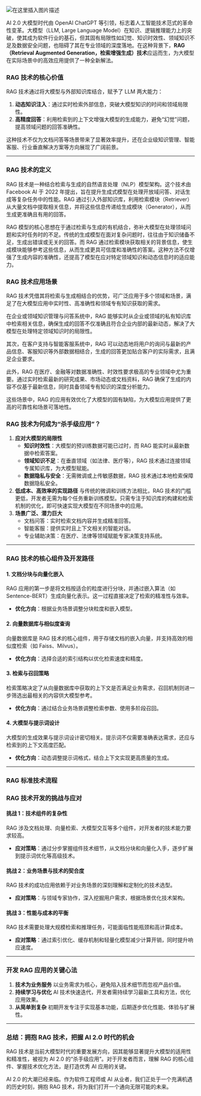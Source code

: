 ![在这里插入图片描述](https://i-blog.csdnimg.cn/direct/b4c032488c8145988621c3fafcf77fa7.png)




AI 2.0 大模型时代由 OpenAI ChatGPT 等引领，标志着人工智能技术范式的革命性变革。大模型（LLM, Large Language Model）在知识、逻辑推理能力上的突破，使其成为软件行业的基石，但其固有局限性如幻觉、知识时效性、领域知识不足及数据安全问题，也阻碍了其在专业领域的深度落地。在这种背景下，**RAG（Retrieval Augmented Generation，检索增强生成）技术**应运而生，为大模型在实际场景中的高效应用提供了一种全新解法。

### RAG 技术的核心价值

RAG 技术通过将大模型与外部知识库结合，赋予了 LLM 两大能力：

1. **动态知识注入**：通过实时检索外部信息，突破大模型知识的时间和领域局限性。
2. **高精度回答**：利用检索到的上下文增强大模型的生成能力，避免“幻觉”问题，提高领域问题的回答准确性。

这种技术不仅为文档问答等场景带来了显著效率提升，还在企业级知识管理、智能客服、行业垂直解决方案等方向展现了广阔前景。

------

### RAG 技术的定义

RAG 技术是一种结合检索与生成的自然语言处理（NLP）模型架构。这个技术由 Facebook AI 于 2022 年提出，旨在提升生成式模型在处理开放域问答、对话生成等复杂任务中的性能。RAG 通过引入外部知识库，利用检索模块（Retriever）从大量文档中提取相关信息，并将这些信息传递给生成模块（Generator），从而生成更准确且有用的回答。

RAG 模型的核心思想在于通过检索与生成的有机结合，弥补大模型在处理领域问题和实时任务时的不足。传统的生成模型在面对复杂问题时，往往由于知识储备不足，生成出错误或无关的回答。而 RAG 通过检索模块获取相关的背景信息，使生成模块能够参考这些信息，从而生成更具可信度和准确性的答案。这种方法不仅增强了生成内容的准确性，还提高了模型在应对特定领域知识和动态信息时的适应能力。



### RAG 技术应用场景

RAG 技术凭借其将检索与生成相结合的优势，可广泛应用于多个领域和场景，满足了在大模型应用中实时性、高准确性和领域专有知识获取的需求。

在企业或领域知识管理与问答系统中，RAG 能够实时从企业或领域的私有知识库中检索相关信息，确保生成的回答不仅准确且符合企业内部的最新动态，解决了大模型在处理特定领域知识时的局限性。

其次，在客户支持与智能客服系统中，RAG 可以动态地将用户的询问与最新的产品信息、客服知识等外部数据相结合，生成的回答更加贴合客户的实际需求，且满足企业要求。

此外，RAG 在医疗、金融等对数据准确性、时效性要求极高的专业领域中尤为重要。通过实时检索最新的研究成果、市场动态或文档资料，RAG 确保了生成的内容不仅基于最新信息，同时具备领域专有知识的深度分析能力。

这些场景中，RAG 的应用有效优化了大模型的固有缺陷，为大模型应用提供了更高的可靠性和场景可落地性。
### RAG 技术为何成为“杀手级应用”？

1. **应对大模型的局限性**
   - **知识时效性**：大模型的预训练数据可能已过时，而 RAG 能实时从最新数据中检索答案。
   - **领域知识不足**：在垂直领域（如法律、医疗等），RAG 技术通过连接领域专属知识库，为大模型赋能。
   - **数据隐私与安全**：无需微调或上传敏感数据，RAG 技术通过本地检索保障数据隐私安全。
2. **低成本、高效率的实现路径**
   与传统的微调和训练方法相比，RAG 技术的门槛更低，开发者无需为每个任务重新训练模型。只需专注于知识库的构建和检索机制的优化，即可快速实现大模型在不同场景中的应用。
3. **场景广泛、潜力巨大**
   - 文档问答：实时检索文档内容并生成精准回答。
   - 智能客服：提供实时且上下文相关的智能对话。
   - 专业辅助决策：在医疗、法律等领域赋能专家决策支持系统。

------

### RAG 技术的核心组件及开发路径

#### 1. 文档分块与向量化嵌入

RAG 应用的第一步是将文档按适合的粒度进行分块，并通过嵌入算法（如 Sentence-BERT）生成向量化表示。这一过程直接决定了检索的精准性与效率。

- **优化方向**：根据业务场景调整分块粒度和嵌入模型。

#### 2. 向量数据库与相似度查询

向量数据库是 RAG 技术的核心组件，用于存储文档的嵌入向量，并支持高效的相似度检索（如 Faiss、Milvus）。

- **优化方向**：选择合适的索引结构以优化检索速度和精度。

#### 3. 检索与召回策略

检索策略决定了从向量数据库中获取的上下文是否满足业务需求，召回机制则进一步筛选出最相关的内容供大模型参考。

- **优化方向**：通过结合业务场景调整检索参数、使用多阶段召回。

#### 4. 大模型与提示词设计

大模型的生成效果与提示词设计密切相关。提示词不仅需要准确表达需求，还应与检索到的上下文高度匹配。

- **优化方向**：动态调整提示词格式，结合上下文实现更高质量的生成。

------

### RAG 标准技术流程


### RAG 技术开发的挑战与应对

#### 挑战 1：技术组件的复杂性

RAG 涉及文档处理、向量检索、大模型交互等多个组件，对开发者的技术能力要求较高。

- **应对策略**：通过分步掌握组件技术细节，从文档分块和向量化入手，逐步扩展到提示词优化等高级技术。

#### 挑战 2：业务场景与技术的契合度

RAG 技术的成功应用依赖于对业务场景的深刻理解和定制化的技术选型。

- **应对策略**：与领域专家协作，深入挖掘用户需求，根据场景优化技术架构。

#### 挑战 3：性能与成本的平衡

RAG 技术需要处理大规模检索和推理任务，可能面临性能瓶颈和高计算成本。

- **应对策略**：通过索引优化、缓存机制和轻量化模型减少计算开销，同时提升响应速度。

------

### 开发 RAG 应用的关键心法

1. **技术为业务服务**
   以业务需求为核心，避免陷入技术细节而忽视产品价值。
2. **持续学习与优化**
   AI 技术快速迭代，开发者需持续学习最新工具和方法，优化应用效果。
3. **从简单到复杂**
   初期开发专注于实现基本功能，后期逐步优化性能、体验与扩展性。

------

### 总结：拥抱 RAG 技术，把握 AI 2.0 时代的机会

RAG 技术是当前大模型时代的重要发展方向，因其能够显著提升大模型的适用性和精准性，被视为 AI 2.0 的“杀手级应用”。对于开发者而言，理解 RAG 的核心组件、掌握技术优化方法，是打造优秀 AI 应用的关键。

AI 2.0 的大潮已经来临。作为软件工程师或 AI 从业者，我们正处于一个充满机遇的历史时刻，拥抱 RAG 技术，将为我们打开一个通向无限可能的未来。
